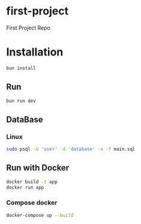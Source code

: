 # first-project
First Project Repo

# Installation
```bash
bun install
```

## Run 
```bash
bun run dev
```

## DataBase
### Linux
```bash
sudo psql -U 'user' -d 'database' -a -f main.sql
```

## Run with Docker
```bash
docker build -t app
docker run app
```

### Compose docker
```bash
docker-compose up --build
```